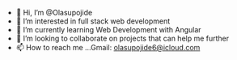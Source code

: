- 👋 Hi, I’m @Olasupojide
- 👀 I’m interested in full stack web development 
- 🌱 I’m currently learning Web Development with Angular
- 💞️ I’m looking to collaborate on projects that can help me further
- 📫 How to reach me ...Gmail: olasupojide6@icloud.com 

<!---
Olasupojide/Olasupojide is a ✨ special ✨ repository because its `README.md` (this file) appears on your GitHub profile.
You can click the Preview link to take a look at your changes.
--->
